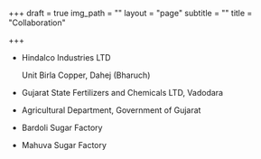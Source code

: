 +++
draft = true
img_path = ""
layout = "page"
subtitle = ""
title = "Collaboration"

+++
* Hindalco Industries LTD

  Unit Birla Copper, Dahej (Bharuch)
* Gujarat State Fertilizers and Chemicals LTD, Vadodara
* Agricultural Department, Government of Gujarat
* Bardoli Sugar Factory
* Mahuva Sugar Factory